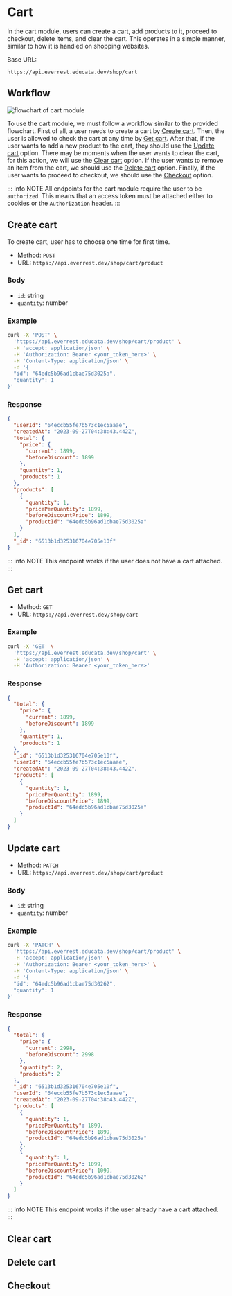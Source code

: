 # Cart

In the cart module, users can create a cart, add products to it, proceed to checkout, delete items, and clear the cart. This operates in a simple manner, similar to how it is handled on shopping websites.

Base URL:

```
https://api.everrest.educata.dev/shop/cart
```

## Workflow

<img src="./public/flowchart.svg" alt="flowchart of cart module">

To use the cart module, we must follow a workflow similar to the provided flowchart. First of all, a user needs to create a cart by <a href="#create-cart">Create cart</a>. Then, the user is allowed to check the cart at any time by <a href="#get-cart">Get cart</a>. After that, if the user wants to add a new product to the cart, they should use the <a href="#update-cart">Update cart</a> option. There may be moments when the user wants to clear the cart, for this action, we will use the <a href="#clear-cart">Clear cart</a> option. If the user wants to remove an item from the cart, we should use the <a href="#delete-cart">Delete cart</a> option. Finally, if the user wants to proceed to checkout, we should use the <a href="#checkout">Checkout</a> option.

::: info NOTE
All endpoints for the cart module require the user to be `authorized`. This means that an access token must be attached either to cookies or the `Authorization` header.
:::

## Create cart

To create cart, user has to choose one time for first time.

- Method: `POST`
- URL: `https://api.everrest.dev/shop/cart/product`

### Body

- `id`: string
- `quantity`: number

### Example

```sh
curl -X 'POST' \
  'https://api.everrest.educata.dev/shop/cart/product' \
  -H 'accept: application/json' \
  -H 'Authorization: Bearer <your_token_here>' \
  -H 'Content-Type: application/json' \
  -d '{
  "id": "64edc5b96ad1cbae75d3025a",
  "quantity": 1
}'
```

### Response

```json
{
  "userId": "64eccb55fe7b573c1ec5aaae",
  "createdAt": "2023-09-27T04:38:43.442Z",
  "total": {
    "price": {
      "current": 1899,
      "beforeDiscount": 1899
    },
    "quantity": 1,
    "products": 1
  },
  "products": [
    {
      "quantity": 1,
      "pricePerQuantity": 1899,
      "beforeDiscountPrice": 1899,
      "productId": "64edc5b96ad1cbae75d3025a"
    }
  ],
  "_id": "6513b1d325316704e705e10f"
}
```

::: info NOTE
This endpoint works if the user does not have a cart attached.
:::

## Get cart

- Method: `GET`
- URL: `https://api.everrest.dev/shop/cart`

### Example

```sh
curl -X 'GET' \
  'https://api.everrest.educata.dev/shop/cart' \
  -H 'accept: application/json' \
  -H 'Authorization: Bearer <your_token_here>'
```

### Response

```json
{
  "total": {
    "price": {
      "current": 1899,
      "beforeDiscount": 1899
    },
    "quantity": 1,
    "products": 1
  },
  "_id": "6513b1d325316704e705e10f",
  "userId": "64eccb55fe7b573c1ec5aaae",
  "createdAt": "2023-09-27T04:38:43.442Z",
  "products": [
    {
      "quantity": 1,
      "pricePerQuantity": 1899,
      "beforeDiscountPrice": 1899,
      "productId": "64edc5b96ad1cbae75d3025a"
    }
  ]
}
```

## Update cart

- Method: `PATCH`
- URL: `https://api.everrest.dev/shop/cart/product`

### Body

- `id`: string
- `quantity`: number

### Example

```sh
curl -X 'PATCH' \
  'https://api.everrest.educata.dev/shop/cart/product' \
  -H 'accept: application/json' \
  -H 'Authorization: Bearer <your_token_here>' \
  -H 'Content-Type: application/json' \
  -d '{
  "id": "64edc5b96ad1cbae75d30262",
  "quantity": 1
}'
```

### Response

```json
{
  "total": {
    "price": {
      "current": 2998,
      "beforeDiscount": 2998
    },
    "quantity": 2,
    "products": 2
  },
  "_id": "6513b1d325316704e705e10f",
  "userId": "64eccb55fe7b573c1ec5aaae",
  "createdAt": "2023-09-27T04:38:43.442Z",
  "products": [
    {
      "quantity": 1,
      "pricePerQuantity": 1899,
      "beforeDiscountPrice": 1899,
      "productId": "64edc5b96ad1cbae75d3025a"
    },
    {
      "quantity": 1,
      "pricePerQuantity": 1099,
      "beforeDiscountPrice": 1099,
      "productId": "64edc5b96ad1cbae75d30262"
    }
  ]
}
```

::: info NOTE
This endpoint works if the user already have a cart attached.
:::

## Clear cart

## Delete cart

## Checkout